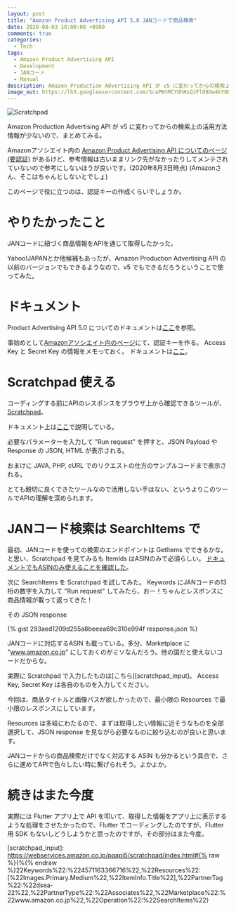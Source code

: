 ```yaml
---
layout: post
title: "Amazon Product Advertising API 5.0 JANコードで商品検索"
date: 2020-08-03 18:00:00 +0900
comments: true
categories:
  - Tech
tags:
  - Amazon Product Advertising API
  - Development
  - JANコード
  - Manual
description: Amazon Production Advertising API が v5 に変わってからの検索上の活用方法情報が少ないので、まとめてみる。
image_out: https://lh3.googleusercontent.com/ScaPWtMCYUhHsQJFl08Ow4kYODr-ZfttXyEVgDpI4WaiTDghAzmn1pv8RKLYzc9sLYFKCB7ltoegLkxuKwJ67O653o-3vp7whbxOTxPse8rj7oL2cELExXWNcnAm04Pvf1768BQQib8
---
```

![Scratchpad](https://lh3.googleusercontent.com/ScaPWtMCYUhHsQJFl08Ow4kYODr-ZfttXyEVgDpI4WaiTDghAzmn1pv8RKLYzc9sLYFKCB7ltoegLkxuKwJ67O653o-3vp7whbxOTxPse8rj7oL2cELExXWNcnAm04Pvf1768BQQib8=w840)

Amazon Production Advertising API が v5 に変わってからの検索上の活用方法情報が少ないので、まとめてみる。

<!-- more -->

Amazonアソシエイト内の [Amazon Product Advertising API についてのページ(要認証)][associate] があるけど、参考情報は古いままリンク先がなかったりしてメンテされていないので参考にしないほうが良いです。(2020年8月3日時点)
(Amazonさん、そこはちゃんとしないとでしょ)

このページで役に立つのは、認証キーの作成くらいでしょうか。

# やりたかったこと

JANコードに紐づく商品情報をAPIを通じて取得したかった。

Yahoo!JAPANとか他候補もあったが、Amazon Production Advertising API の以前のバージョンでもできるようなので、v5 でもできるだろうということで使ってみた。

# ドキュメント

Product Advertising API 5.0 についてのドキュメントは[ここ](https://webservices.amazon.com/paapi5/documentation/)を参照。

事始めとして[Amazonアソシエイト内のページ][associate]にて、認証キーを作る。
Access Key と Secret Key の情報をメモっておく。
ドキュメントは[ここ](https://webservices.amazon.com/paapi5/documentation/register-for-pa-api.html)。

# Scratchpad 使える

コーディングする前にAPIのレスポンスをブラウザ上から確認できるツールが、[Scratchpad](https://webservices.amazon.com/paapi5/scratchpad/index.html)。

ドキュメント上は[ここ](https://webservices.amazon.com/paapi5/documentation/play-around-using-scratchpad.html)で説明している。

必要なパラメーターを入力して "Run request" を押すと、JSON Payload や Response の JSON, HTML が表示される。

おまけに JAVA, PHP, cURL でのリクエストの仕方のサンプルコードまで表示される。

とても親切に良くできたツールなので活用しない手はない、というよりこのツールでAPIの理解を深められます。

# JANコード検索は SearchItems で

最初、JANコードを使っての検索のエンドポイントは GetItems でできるかな。と思い、Scratchpad を見てみるも ItemIds はASINのみで必須らしい。
[ドキュメントでもASINのみ使えることを確認した](https://webservices.amazon.com/paapi5/documentation/get-items.html)。

次に SearchItems を Scratchpad を試してみた。
Keywords にJANコードの13桁の数字を入力して "Run request" してみたら、おー！ちゃんとレスポンスに商品情報が載って返ってきた！

その JSON response

{% gist 293aed1209d255a8beeea69c310e994f response.json %}

JANコードに対応するASIN も載っている。多分、Marketplace に "www.amazon.co.jp" にしておくのがミソなんだろう。他の国だと使えないコードだからな。

実際に Scratchpad で入力したものは[こちら][scratchpad_input]。
Access Key, Secret Key は各自のものを入力してください。

今回は、商品タイトルと画像パスが欲しかったので、最小限の Resources で最小限のレスポンスにしています。

Resources は多岐にわたるので、まずは取得したい情報に近そうなものを全部選択して、JSON response を見ながら必要なものに絞り込むのが良いと思います。

JANコードからの商品検索だけでなく対応する ASIN も分かるという具合で、さらに進めてAPIで色々したい時に繋げられそう。よかよか。

# 続きはまた今度

実際には Flutter アプリ上で API を叩いて、取得した情報をアプリ上に表示するような処理をさせたかったので、Flutter でコーディングしたのですが、Flutter 用 SDK もないしどうしようかと思ったのですが、その部分はまた今度。


[associate]: https://affiliate.amazon.co.jp/assoc_credentials/home
[scratchpad_input]: https://webservices.amazon.co.jp/paapi5/scratchpad/index.html#{% raw %}{%{% endraw %}22Keywords%22:%224571163366716%22,%22Resources%22:[%22Images.Primary.Medium%22,%22ItemInfo.Title%22],%22PartnerTag%22:%22dsea-22%22,%22PartnerType%22:%22Associates%22,%22Marketplace%22:%22www.amazon.co.jp%22,%22Operation%22:%22SearchItems%22}
